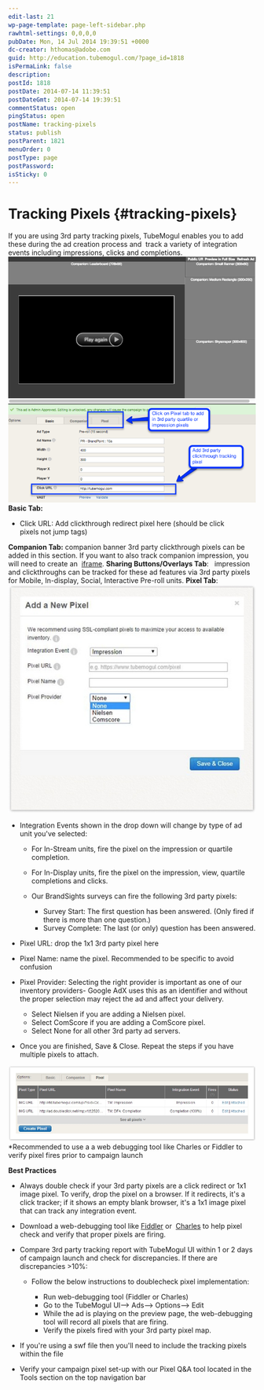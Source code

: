 ```yaml
---
edit-last: 21
wp-page-template: page-left-sidebar.php
rawhtml-settings: 0,0,0,0
pubDate: Mon, 14 Jul 2014 19:39:51 +0000
dc-creator: hthomas@adobe.com
guid: http://education.tubemogul.com/?page_id=1818
isPermaLink: false
description: 
postId: 1818
postDate: 2014-07-14 11:39:51
postDateGmt: 2014-07-14 19:39:51
commentStatus: open
pingStatus: open
postName: tracking-pixels
status: publish
postParent: 1821
menuOrder: 0
postType: page
postPassword: 
isSticky: 0
---
```


# Tracking Pixels {#tracking-pixels}

If you are using 3rd party tracking pixels, TubeMogul enables you to add these during the ad creation process and &nbsp;track a variety of integration events including impressions, clicks and completions. [ ![Ad Configurator](assets/ad-configurator.png)](assets/ad-configurator.png) **Basic Tab:**

* Click URL: Add clickthrough redirect pixel here (should be click pixels&nbsp;not&nbsp;jump tags)

**Companion Tab:** companion banner 3rd party clickthrough pixels can be added in this section. If you want to also track companion impression, you will need to create an&nbsp; [iframe](../user-guide/execution/ad-unit-setup/3rd-party-tracking-adserving/companion-banner/user-guideexecutionad-unit-setup3rd-party-tracking-adservingcompanion-banner.md). **Sharing Buttons/Overlays Tab**: &nbsp; impression and clickthroughs can be tracked for these ad features via 3rd party pixels for Mobile, In-display, Social, Interactive Pre-roll units. **Pixel Tab**: ![Pixel2](assets/pixel2.jpeg)

* Integration Events shown in the drop down will change by type of ad unit you've selected:

    * For In-Stream units, fire the pixel on the impression or quartile completion.
    * For In-Display units, fire the pixel on the impression, view, quartile completions and clicks.
    * Our BrandSights surveys can fire the following 3rd party pixels:

        * Survey Start: The first question has been answered. (Only fired if there is more than one question.)
        * Survey Complete: The last (or only) question has been answered.

* Pixel URL: drop the 1x1 3rd party pixel here
* Pixel Name: name the pixel. Recommended to be specific to avoid confusion
* Pixel Provider: Selecting the right provider is important as one of our inventory providers- Google AdX uses this as an identifier and without the proper selection may reject the ad and affect your delivery.

    * Select Nielsen if you are adding a Nielsen pixel.
    * Select ComScore if you are adding a ComScore pixel.
    * Select None for all other 3rd party ad servers.

* Once you are finished, Save & Close. Repeat the steps if you have multiple pixels to attach.

![pixels](assets/pixels.jpeg) &#42;Recommended to use a a web debugging tool like Charles or Fiddler to verify pixel fires prior to campaign launch

**Best Practices**

* Always double check if your 3rd party pixels are a click redirect or 1x1 image pixel. To verify, drop the pixel on a browser. If it redirects, it's a click tracker; if it shows an empty blank browser, it's a 1x1 image pixel that can track any integration event.
* Download a web-debugging tool like [Fiddler](http://www.telerik.com/fiddler)&nbsp;or&nbsp; [Charles](http://www.charlesproxy.com/)&nbsp;to help pixel check and verify that proper pixels are firing.

* Compare 3rd party tracking report with TubeMogul UI within 1 or 2 days of campaign launch and check for discrepancies.&nbsp;If there are discrepancies >10%:

    * Follow the below instructions to doublecheck pixel implementation:

        * Run web-debugging tool (Fiddler or Charles)
        * Go to the TubeMogul&nbsp;UI–>&nbsp;Ads–>&nbsp;Options–> Edit
        * While the ad is playing on the preview page, the web-debugging tool will record all pixels that are firing.
        * Verify the pixels fired with your 3rd party pixel map.

* If you're using a swf file then you'll need to include the tracking pixels within the file
* Verify your campaign pixel set-up with our Pixel Q&A tool located in the Tools section on the top navigation bar

